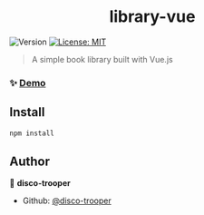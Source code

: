 <h1 align="center">library-vue</h1>
<p>
  <img alt="Version" src="https://img.shields.io/badge/version-0.1.0-blue.svg?cacheSeconds=2592000" />
  <a href="#" target="_blank">
    <img alt="License: MIT" src="https://img.shields.io/badge/License-MIT-yellow.svg" />
  </a>
</p>

> A simple book library built with Vue.js

### ✨ [Demo](https://disco-trooper.github.io/library-vue/)

## Install

```sh
npm install
```

## Author

👤 **disco-trooper**

* Github: [@disco-trooper](https://github.com/disco-trooper)
